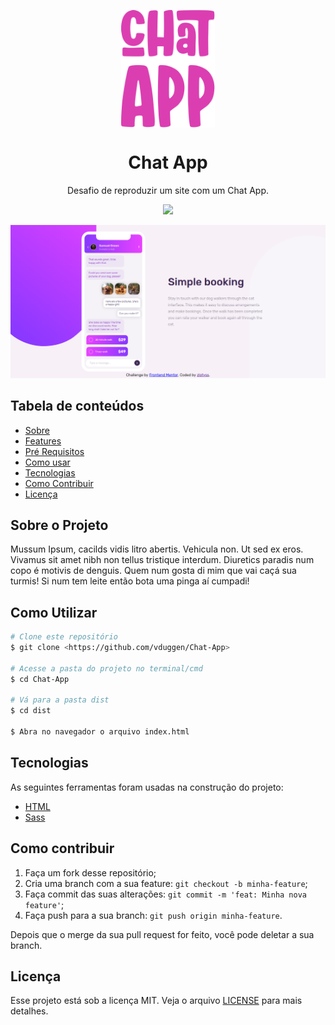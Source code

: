 <p align="center">
  <img src="./dist/images/logo.svg" align="center" width="150" alt="Logo projeto">
</p>

<h1 align="center" style="border-bottom:none">Chat App</h1>
<p align="center">
  Desafio de reproduzir um site com um Chat App.
</p>

<p align="center">  
  <img src="https://img.shields.io/apm/l/React">
</p>

<p align="center">
  <img src="./dist/images/banner.png" alt="foto da aplicação" />
</p>

## Tabela de conteúdos
   * [Sobre](#Sobre)
   * [Features](#Features)
   * [Pré Requisitos](#pre-requisitos)    
   * [Como usar](#como-usar)
   * [Tecnologias](#tecnologias)
   * [Como Contribuir](#contribuir)
   * [Licença](#licença)
   
<h2 id="Sobre">Sobre o Projeto</h2>
Mussum Ipsum, cacilds vidis litro abertis. Vehicula non. Ut sed ex eros.
Vivamus sit amet nibh non tellus tristique interdum. Diuretics paradis num copo é motivis de denguis.
Quem num gosta di mim que vai caçá sua turmis! Si num tem leite então bota uma pinga aí cumpadi! 

<h2 id="como-usar">Como Utilizar</h2>

```bash
# Clone este repositório
$ git clone <https://github.com/vduggen/Chat-App>

# Acesse a pasta do projeto no terminal/cmd
$ cd Chat-App

# Vá para a pasta dist
$ cd dist

$ Abra no navegador o arquivo index.html
```

<h2 id="tecnologias">Tecnologias</h2>

As seguintes ferramentas foram usadas na construção do projeto:

- [HTML](https://developer.mozilla.org/pt-BR/docs/Web/HTML)
- [Sass](https://sass-lang.com/)

<h2 id="contribuir">Como contribuir</h2>

1. Faça um fork desse repositório;
1. Cria uma branch com a sua feature: `git checkout -b minha-feature`;
1. Faça commit das suas alterações: `git commit -m 'feat: Minha nova feature'`;
1. Faça push para a sua branch: `git push origin minha-feature`.

Depois que o merge da sua pull request for feito, você pode deletar a sua branch.

<h2 id="licença">Licença</h2>

Esse projeto está sob a licença MIT. Veja o arquivo [LICENSE](LICENSE.md) para mais detalhes.

